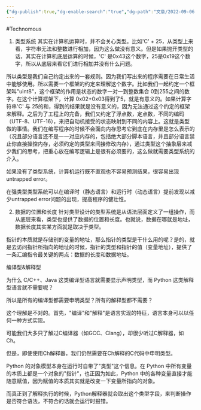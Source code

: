 ```yaml
---
{"dg-publish":true,"dg-enable-search":"true","dg-path":"文章/2022-09-06 变量为什么需要类型.md","permalink":"/文章/2022-09-06 变量为什么需要类型/","dgEnableSearch":"true","dgPassFrontmatter":true}
---
```


#Technomous 

1. 类型系统
其实在计算机运算时，并不会关心类型。比如'C' + 25，从类型上来看，字符串无法和整数进行相加，因为这么做没有意义。但是如果抛开类型的话，其实在计算机底层运算的时候，'C' 是0x43这个数字，25是0x19这个数字，所以从底层来看它们进行相加并没有什么问题。

所以类型是我们自己约定出来的一套规则。因为我们写出来的程序需要在日常生活中能够使用。所以需要一个框架的约定来理解这个数字。比如我们一起约定一个框架叫"uint8"，这个框架的作用是状态的数字一对一到整数集合 0到255之间的数字。在这个计算框架下，计算 0x02+0x03得到了5，就是有意义的。如果计算字符串'C' 与 25的和，得到的结果就是没有意义的，因为无法通过这个约定的框架来解释。之后为了工程上的完备，我们又约定了浮点数，定点数，不同的编码（UTF-8、UTF-16），来把自动机接受的状态映射到不同的内容上。这就是类型做的事情。我们在编写程序的时候不会面向内存思考它到底在内存里是怎么表示的（况且部分语言还不是一一对应内存的，包括绝大部分脚本语言，并且部分语言禁止你直接操控内存，必须约定的类型来间接修改内存），通过类型这个抽象层来减少我们的思考，把重心放在编写逻辑上是很有必须要的，这么做就需要类型系统的介入。

如果没有了类型系统，计算机运行既不直观也不容易预测结果，很容易出现 untrapped error。

在强类型类型系统可以在编译时（静态语言）和运行时（动态语言）提前发现以减少untrapped error问题的出现，提高程序的健壮性。

2. 数据的位置和长度
针对类型设计的类型系统是从语法层面定义了一组操作，而从底层来看，类型也提供了数据的位置和长度。也就说，数据在哪就是地址，数据长度其实某方面就是取决于类型。

指针的本质就是存储别的变量的地址，那么指针的类型是干什么用的呢？是的，就是去访问指针所指向的地址的时候，指针的类型和指针的值（变量地址），提供了一条汇编指令最关键的两点：数据的长度和数据地址。
  
编译型&解释型

为什么 C/C++、Java 这类编译型语言就需要显示声明类型，而 Python 这类解释型语言就不需要呢？

所以是所有的编译型都需要申明类型？所有的解释型都不需要？

这个理解是不对的。首先，"编译"和"解释"是语言实现的特征，语言本身可以以任何一种方式实现。

可能我们大多只了解过C编译器（如GCC、Clang），却很少听过C解释器，如Ch。

但是，即使使用Ch解释器，我们仍然需要在Ch解释的C代码中申明类型。

Python 的对象模型本身在运行时自带了"类型"这个信息。在 Python 中所有变量的本质上都是一个对象的"指针"，也正因为如此，Python 中的各种变量直接才能随意赋值，因为赋值的本质其实就是改变一下变量所指向的对象。

而真正到了解释执行的时候，Python解释器就会取出这个类型字段，来判断操作是否符合语法，不符合的话就会运行时报错。